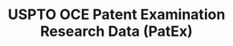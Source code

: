---
layout: default
bigquery: https://console.cloud.google.com/bigquery?p=patents-public-data&d=uspto_oce_pair&page=dataset
citation: 'Graham, S. Marco, A., and Miller, A. (2015). “The USPTO Patent Examination
  Research Dataset: A Window on the Process of Patent Examination.”'
contributors: Graham, S. Marco, A., Miller, A.
cost: None
description: The latest version of PatEx (referred to below as the 2020 release) contains
  detailed information on nearly 11.9 million publicly-viewable provisional and non-provisional
  patent applications to the USPTO and over 4.6 million Patent Cooperation Treaty
  (PCT) applications. It is based on data that OCE downloaded from the Patent Examination
  Data System (PEDS) in April, 2021. The PEDS data are sourced from Public PAIR. The
  first time that OCE used PEDS as the basis of PatEx was for the 2019 release. We
  took the PEDS data and organized it into the familiar PatEx data files, which are
  based on the organization of the Public PAIR portal. The data files include information
  on each application’s characteristics, prosecution history, continuation history,
  claims of foreign priority, patent term adjustment history, publication history,
  and correspondence address information.
documentation: 'For the 2019 and later releases, new technical documentation is available
  https://www.uspto.gov/sites/default/files/documents/PatEx-2019-Technical-Doc.pdf


  A document describing the 2014-2017 data sets is available and can be cited as:
  Graham, Stuart J.H. and Marco, Alan C. and Miller, Richard, The USPTO Patent Examination
  Research Dataset: A Window on the Process of Patent Examination (November 30, 2015).
  Available at SSRN: https://ssrn.com/abstract=2702637.'
last_edit: Mon, 04 Apr 2022 19:06:22 GMT
location: https://www.uspto.gov/ip-policy/economic-research/research-datasets/patent-examination-research-dataset-public-pair
maintained_by: EconomicsData@uspto.gov
related_publications: https://ssrn.com/abstract=29956744, https://ssrn.com/abstract=2702637
schema_fields: '[''parent_application_number'', ''filing_date'', ''earliest_pgpub_date'',
  ''correspondence_street_line_2'', ''inventor_country_code'', ''examiner_name_last'',
  ''status_code'', ''examiner_name_middle'', ''patent_number'', ''child_application_number'',
  ''sequence_number'', ''inventor_name_middle'', ''wipo_pub_date'', ''appl_status_date'',
  ''examiner_id'', ''earliest_pgpub_number'', ''file_location'', ''abandon_date'',
  ''inventor_name_last'', ''file_location_date'', ''inventor_country_name'', ''application_number'',
  ''examiner_name_first'', ''recorded_date'', ''foreign_parent_date'', ''disposal_type'',
  ''patent_issue_date'', ''wipo_pub_number'', ''continuation_type'', ''correspondence_region_code'',
  ''customer_number'', ''inventor_rank'', ''invention_title'', ''small_entity_indicator'',
  ''correspondence_country_name'', ''invention_subject_matter'', ''uspc_class'', ''examiner_art_unit'',
  ''appl_status_code'', ''event_code'', ''foreign_parent_id'', ''correspondence_postal_code'',
  ''parent_country'', ''child_filing_date'', ''correspondence_city'', ''parent_filing_date'',
  ''event_description'', ''inventor_name_first'', ''correspondence_name_line_2'',
  ''confirm_number'', ''correspondence_region_name'', ''correspondence_name_line_1'',
  ''correspondence_country_code'', ''application_type'', ''inventor_region_code'',
  ''application_number_pair'', ''uspc_subclass'', ''parent_country_code'', ''correspondence_street_line_1'',
  ''aia_first_to_file'', ''inventor_address_type'', ''atty_docket_number'', ''status_description'']'
shortname: patex
tags:
- patents
- legal
- history
terms_of_use: 'USPTO’s online databases are not designed or intended to be a source
  for bulk downloads of USPTO data when accessed through the website’s interfaces.
  Individuals, companies, IP addresses, or blocks of IP addresses who, in effect,
  deny or decrease service by generating unusually high numbers of database accesses
  (searches, pages, or hits), whether generated manually or in an automated fashion,
  may be denied access to USPTO servers without notice.


  Bulk data products may be separately obtained from the USPTO, either for free or
  at the cost of dissemination. For details, see information on Electronic Bulk Data
  Products: https://www.uspto.gov/learning-and-resources/electronic-bulk-data-products'
title: USPTO OCE Patent Examination Research Data (PatEx)
uuid: 4342caa7-23af-420c-b2f6-6088f133df6a
---